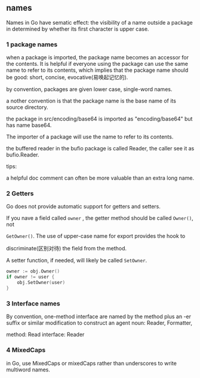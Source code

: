 ## names

Names in Go have sematic effect: the visibility of a name outside a package in determined by whether its first character is upper case.

### 1 package names

when a package is imported, the package name becomes an accessor for the 
contents. It is helpful if everyone using the package can use the same name 
to refer to its contents, which implies that the package name should be good:
short, concise, evocative(易唤起记忆的).

by convention, packages are given lower case, single-word names.

a nother convention is that the package name is the base name of its source directory.

the package in src/encoding/base64 is imported as "encoding/base64" but has name base64.

The importer of a package will use the name to refer to its contents.

the buffered reader in the bufio package is called Reader, the caller see it as bufio.Reader.

tips:

a helpful doc comment can often be more valuable than an extra long name.

### 2 Getters

Go does not provide automatic support for getters and setters.

If you nave a field called `owner` , the getter method should be called `Owner()`, not

`GetOwner()`.  The use of upper-case name for export provides the hook to 

discriminate(区别对待) the field from the method.

A setter function, if needed, will likely be called `SetOwner`.

```go
owner := obj.Owner()
if owner != user {
    obj.SetOwner(user)
}
```

### 3 Interface names

By convention, one-method interface are named by the method plus an 
-er suffix or similar modification to construct an agent noun: Reader, 
Formatter, 

method: Read
interface: Reader

### 4 MixedCaps
in Go, use MixedCaps or mixedCaps rather than underscores to write multiword names.
